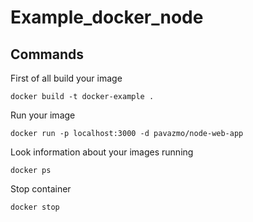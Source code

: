 # Example_docker_node

## Commands

First of all build your image

<code>docker build -t docker-example .</code>

Run your image

<code>docker run -p localhost:3000 -d pavazmo/node-web-app</code>

Look information about your images running

<code>docker ps</code>

Stop container

<code>docker stop <ID></code>
